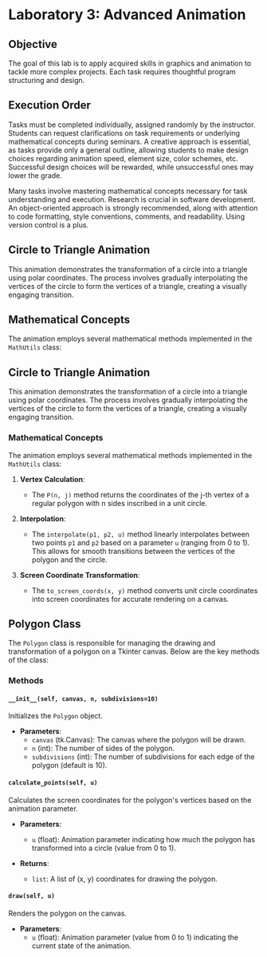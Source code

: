 # Laboratory 3: Advanced Animation

## Objective
The goal of this lab is to apply acquired skills in graphics and animation to tackle more complex projects. Each task requires thoughtful program structuring and design.

## Execution Order
Tasks must be completed individually, assigned randomly by the instructor. Students can request clarifications on task requirements or underlying mathematical concepts during seminars. A creative approach is essential, as tasks provide only a general outline, allowing students to make design choices regarding animation speed, element size, color schemes, etc. Successful design choices will be rewarded, while unsuccessful ones may lower the grade.

Many tasks involve mastering mathematical concepts necessary for task understanding and execution. Research is crucial in software development. An object-oriented approach is strongly recommended, along with attention to code formatting, style conventions, comments, and readability. Using version control is a plus.
## Circle to Triangle Animation
This animation demonstrates the transformation of a circle into a triangle using polar coordinates. The process involves gradually interpolating the vertices of the circle to form the vertices of a triangle, creating a visually engaging transition.

## Mathematical Concepts
The animation employs several mathematical methods implemented in the `MathUtils` class:

## Circle to Triangle Animation
This animation demonstrates the transformation of a circle into a triangle using polar coordinates. The process involves gradually interpolating the vertices of the circle to form the vertices of a triangle, creating a visually engaging transition.

### Mathematical Concepts
The animation employs several mathematical methods implemented in the `MathUtils` class:

1. **Vertex Calculation**: 
   - The `P(n, j)` method returns the coordinates of the j-th vertex of a regular polygon with n sides inscribed in a unit circle.

2. **Interpolation**:
   - The `interpolate(p1, p2, u)` method linearly interpolates between two points `p1` and `p2` based on a parameter `u` (ranging from 0 to 1). This allows for smooth transitions between the vertices of the polygon and the circle.

3. **Screen Coordinate Transformation**:
   - The `to_screen_coords(x, y)` method converts unit circle coordinates into screen coordinates for accurate rendering on a canvas.

## Polygon Class

The `Polygon` class is responsible for managing the drawing and transformation of a polygon on a Tkinter canvas. Below are the key methods of the class:

### Methods

#### `__init__(self, canvas, n, subdivisions=10)`
Initializes the `Polygon` object.

- **Parameters**:
  - `canvas` (tk.Canvas): The canvas where the polygon will be drawn.
  - `n` (int): The number of sides of the polygon.
  - `subdivisions` (int): The number of subdivisions for each edge of the polygon (default is 10).

#### `calculate_points(self, u)`
Calculates the screen coordinates for the polygon's vertices based on the animation parameter.

- **Parameters**:
  - `u` (float): Animation parameter indicating how much the polygon has transformed into a circle (value from 0 to 1).
  
- **Returns**: 
  - `list`: A list of (x, y) coordinates for drawing the polygon.

#### `draw(self, u)`
Renders the polygon on the canvas.

- **Parameters**:
  - `u` (float): Animation parameter (value from 0 to 1) indicating the current state of the animation.
